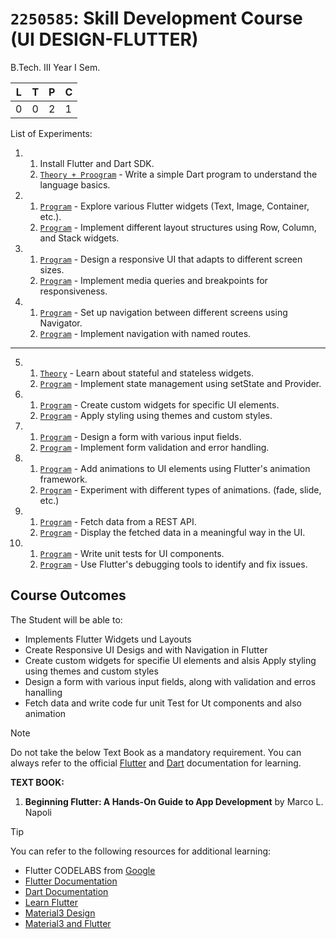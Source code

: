 # `2250585`: Skill Development Course (UI DESIGN-FLUTTER)
B.Tech. III Year I Sem.

| L | T | P | C |
|---|---|---|---|
| 0 | 0 | 2 | 1 |

List of Experiments:

1.  1. Install Flutter and Dart SDK.
    2. [`Theory + Proogram`](/exp_1_b/DartIntro.md) - Write a simple Dart program to understand the language basics.

2.  1. [`Program`](/exp_2_a/README.md) - Explore various Flutter widgets (Text, Image, Container, etc.).
    2. [`Program`](/exp_2_b/README.md) - Implement different layout structures using Row, Column, and Stack widgets.
    
3.  1. [`Program`](/exp_3_a/README.md) - Design a responsive UI that adapts to different screen sizes.
    2. [`Program`](/exp_3_b/README.md) - Implement media queries and breakpoints for responsiveness.
4.  1. [`Program`](/exp_4_a/README.md) - Set up navigation between different screens using Navigator.
    2. [`Program`](/exp_4_b/README.md) - Implement navigation with named routes.

---
5.  1. [`Theory`](/exp_5_a/README.md) - Learn about stateful and stateless widgets.
    2. [`Program`](/exp_5_b/README.md) - Implement state management using setState and Provider.

6.  1. [`Program`](/exp_6_a/README.md) - Create custom widgets for specific UI elements.
    2. [`Program`](/exp_6_b/README.md) - Apply styling using themes and custom styles.

7.  1. [`Program`](/exp_7_a/README.md) - Design a form with various input fields.
    2. [`Program`](/exp_7_b/README.md) - Implement form validation and error handling.

8.  1. [`Program`](/exp_8_a/README.md) - Add animations to UI elements using Flutter's animation framework.
    2. [`Program`](/exp_8_b/README.md) - Experiment with different types of animations. (fade, slide, etc.)

9.  1. [`Program`](/exp_9_a/README.md) - Fetch data from a REST API.
    2. [`Program`](/exp_9_b/README.md) - Display the fetched data in a meaningful way in the UI.

10. 1. [`Program`](/exp_10_a/README.md) - Write unit tests for UI components.
    2. [`Program`](/exp_10_b/README.md) - Use Flutter's debugging tools to identify and fix issues.

## Course Outcomes
The Student will be able to:

* Implements Flutter Widgets und Layouts
* Create Responsive UI Desigs and with Navigation in Flutter
* Create custom widgets for specifie Ul elements and alsis Apply styling using themes and custom styles
* Design a form with various input fields, along with validation and erros hanalling
* Fetch data and write code fur unit Test for Ut components and also animation

> [!NOTE] 
> Do not take the below Text Book as a mandatory requirement. You can always refer to the official [Flutter](https://docs.flutter.dev/get-started/learn-more) and [Dart](https://dart.dev/) documentation for learning.

**TEXT BOOK:**
1. **Beginning Flutter: A Hands-On Guide to App Development** by Marco L. Napoli
<!-- 1. Marco L. Napoli. [Beginning Flutter: A Hands-on Guide to App Development.](https://digilib.stekom.ac.id/assets/dokumen/ebook/feb_3872ce7467cbdc7beedfcdc12b2b607b0ba36429_1649057575.pdf) -->

> [!TIP]
> You can refer to the following resources for additional learning:
> - Flutter CODELABS from [Google](https://flutter.dev/docs/codelabs)
> - [Flutter Documentation](https://docs.flutter.dev/get-started/learn-more)
> - [Dart Documentation](https://dart.dev/guides)
> - [Learn Flutter](https://flutter.dev/learn)
> - [Material3 Design](https://material.io/design)
> - [Material3 and Flutter](https://m3.material.io/develop/flutter)
